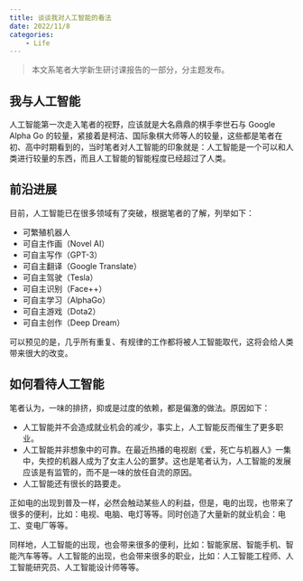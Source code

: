 ```yaml
---
title: 谈谈我对人工智能的看法
date: 2022/11/8
categories:
    - Life
---
```


> 本文系笔者大学新生研讨课报告的一部分，分主题发布。

## 我与人工智能

人工智能第一次走入笔者的视野，应该就是大名鼎鼎的棋手李世石与 Google Alpha Go 的较量，紧接着是柯洁、国际象棋大师等人的较量，这些都是笔者在初、高中时期看到的，当时笔者对人工智能的印象就是：人工智能是一个可以和人类进行较量的东西，而且人工智能的智能程度已经超过了人类。

## 前沿进展

目前，人工智能已在很多领域有了突破，根据笔者的了解，列举如下：

-   可繁殖机器人
-   可自主作画（Novel AI）
-   可自主写作（GPT-3）
-   可自主翻译（Google Translate）
-   可自主驾驶（Tesla）
-   可自主识别（Face++）
-   可自主学习（AlphaGo）
-   可自主游戏（Dota2）
-   可自主创作（Deep Dream）

可以预见的是，几乎所有重复、有规律的工作都将被人工智能取代，这将会给人类带来很大的改变。

## 如何看待人工智能

笔者认为，一味的排挤，抑或是过度的依赖，都是偏激的做法。原因如下：

-   人工智能并不会造成就业机会的减少，事实上，人工智能反而催生了更多职业。
-   人工智能并非想象中的可靠。在最近热播的电视剧《爱，死亡与机器人》一集中，失控的机器人成为了女主人公的噩梦。这也是笔者认为，人工智能的发展应该是有监管的，而不是一味的放任自流的原因。
-   人工智能还有很长的路要走。

正如电的出现到普及一样，必然会触动某些人的利益，但是，电的出现，也带来了很多的便利，比如：电视、电脑、电灯等等。同时创造了大量新的就业机会：电工、变电厂等等。

同样地，人工智能的出现，也会带来很多的便利，比如：智能家居、智能手机、智能汽车等等。人工智能的出现，也会带来很多的职业，比如：人工智能工程师、人工智能研究员、人工智能设计师等等。

